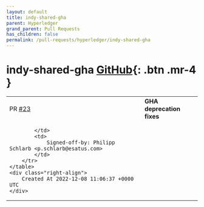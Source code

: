 ```yaml
---
layout: default
title: indy-shared-gha
parent: Hyperledger
grand_parent: Pull Requests
has_children: false
permalink: /pull-requests/hyperledger/indy-shared-gha
---
```


# indy-shared-gha <span class="fs-3 right-align">[GitHub](https://github.com/hyperledger/indy-shared-gha){: .btn .mr-4 }</span>


<div>
    <table>
        <tr>
            <td>
                PR <a href="https://github.com/hyperledger/indy-shared-gha/pull/23" class=".btn">#23</a>
            </td>
            <td>
                <b>
                    GHA deprecation fixes
                </b>
            </td>
        </tr>
        <tr>
            <td>
                
            </td>
            <td>
                Signed-off-by: Philipp Schlarb <p.schlarb@esatus.com>
            </td>
        </tr>
    </table>
    <div class="right-align">
        Created At 2022-12-08 11:06:37 +0000 UTC
    </div>
</div>

